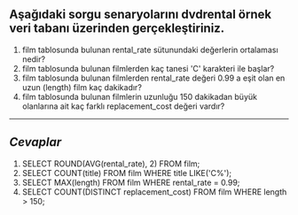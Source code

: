 ## Aşağıdaki sorgu senaryolarını dvdrental örnek veri tabanı üzerinden gerçekleştiriniz. ##

1. film tablosunda bulunan rental_rate sütunundaki değerlerin ortalaması nedir?
2. film tablosunda bulunan filmlerden kaç tanesi 'C' karakteri ile başlar?
3. film tablosunda bulunan filmlerden rental_rate değeri 0.99 a eşit olan en uzun (length) film kaç dakikadır?
4. film tablosunda bulunan filmlerin uzunluğu 150 dakikadan büyük olanlarına ait kaç farklı replacement_cost değeri vardır?

---

## *Cevaplar* ##

1. SELECT ROUND(AVG(rental_rate), 2) FROM film;
2. SELECT COUNT(title) FROM film
WHERE title LIKE('C%');
3. SELECT MAX(length) FROM film
WHERE rental_rate = 0.99;
4. SELECT COUNT(DISTINCT replacement_cost) FROM film
WHERE length > 150;
